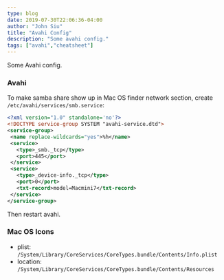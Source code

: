 ```yaml
---
type: blog
date: 2019-07-30T22:06:36-04:00
author: "John Siu"
title: "Avahi Config"
description: "Some avahi config."
tags: ["avahi","cheatsheet"]
---
```

Some Avahi config.
<!--more-->
### Avahi

To make samba share show up in Mac OS finder network section, create `/etc/avahi/services/smb.service`:

```xml
<?xml version="1.0" standalone='no'?>
<!DOCTYPE service-group SYSTEM "avahi-service.dtd">
<service-group>
 <name replace-wildcards="yes">%h</name>
 <service>
   <type>_smb._tcp</type>
   <port>445</port>
 </service>
 <service>
   <type>_device-info._tcp</type>
   <port>0</port>
   <txt-record>model=Macmini7</txt-record>
 </service>
</service-group>
```

Then restart avahi.

### Mac OS Icons

- plist: `/System/Library/CoreServices/CoreTypes.bundle/Contents/Info.plist`
- location: `/System/Library/CoreServices/CoreTypes.bundle/Contents/Resources`